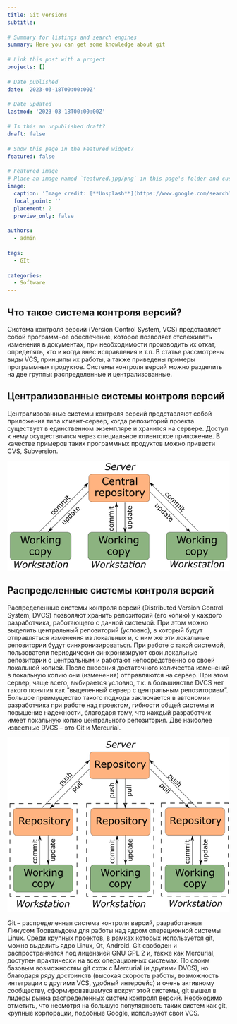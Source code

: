 ```yaml
---
title: Git versions
subtitle: 

# Summary for listings and search engines
summary: Here you can get some knowledge about git

# Link this post with a project
projects: []

# Date published
date: '2023-03-18T00:00:00Z'

# Date updated
lastmod: '2023-03-18T00:00:00Z'

# Is this an unpublished draft?
draft: false

# Show this page in the Featured widget?
featured: false

# Featured image
# Place an image named `featured.jpg/png` in this page's folder and customize its options here.
image:
  caption: 'Image credit: [**Unsplash**](https://www.google.com/search?q=%D0%BA%D0%B0%D0%BB%D0%B5%D0%BD%D0%B4%D0%B0%D1%80%D1%8C&source=lnms&tbm=isch&sa=X&ved=2ahUKEwjLzM_em-b9AhXOm4sKHTX4BRoQ_AUoAXoECAEQAw#imgrc=8aTMmsbIYuuYHM)'
  focal_point: ''
  placement: 2
  preview_only: false

authors:
  - admin

tags:
  - GIt

categories:
  - Software
---
```


## Что такое система контроля версий?

Система контроля версий (Version Control System, VCS) представляет собой программное обеспечение, которое позволяет отслеживать изменения в документах, при необходимости производить их откат, определять, кто и когда внес исправления и т.п. В статье рассмотрены виды VCS, принципы их работы, а также приведены примеры программных продуктов. Системы контроля версий можно разделить на две группы: распределенные и централизованные.

## Централизованные системы контроля версий

Централизованные системы контроля версий представляют собой приложения типа клиент-сервер, когда репозиторий проекта существует в единственном экземпляре и хранится на сервере. Доступ к нему осуществлялся через специальное клиентское приложение. В качестве примеров таких программных продуктов можно привести CVS, Subversion.

![](./1.png)

## Распределенные системы контроля версий

Распределенные системы контроля версий (Distributed Version Control System, DVCS) позволяют хранить репозиторий (его копию) у каждого разработчика, работающего с данной системой. При этом можно выделить центральный репозиторий (условно), в который будут отправляться изменения из локальных и, с ним же эти локальные репозитории будут синхронизироваться. При работе с такой системой, пользователи периодически синхронизируют свои локальные репозитории с центральным и работают непосредственно со своей локальной копией. После внесения достаточного количества изменений в локальную копию они (изменения) отправляются на сервер. При этом сервер, чаще всего, выбирается условно, т.к. в большинстве DVCS нет такого понятия как “выделенный сервер с центральным репозиторием”. Большое преимущество такого подхода заключается в автономии разработчика при работе над проектом, гибкости общей системы и повышение надежности, благодаря тому, что каждый разработчик имеет локальную копию центрального репозитория. Две наиболее известные DVCS – это Git и Mercurial.

![](./2.png)

Git – распределенная система контроля версий, разработанная Линусом Торвальдсем для работы над ядром операционной системы Linux. Среди крупных проектов, в рамках которых используется git, можно выделить ядро Linux, Qt, Android. Git свободен и распространяется под лицензией GNU GPL 2 и, также как Mercurial, доступен практически на всех операционных системах. По своим базовым возможностям git схож с Mercurial (и другими DVCS), но благодаря ряду достоинств (высокая скорость работы, возможность интеграции с другими VCS, удобный интерфейс) и очень активному сообществу, сформировавшемуся вокруг этой системы, git вышел в лидеры рынка распределенных систем контроля версий. Необходимо отметить, что несмотря на большую популярность таких систем как git, крупные корпорации, подобные Google, используют свои VCS.


